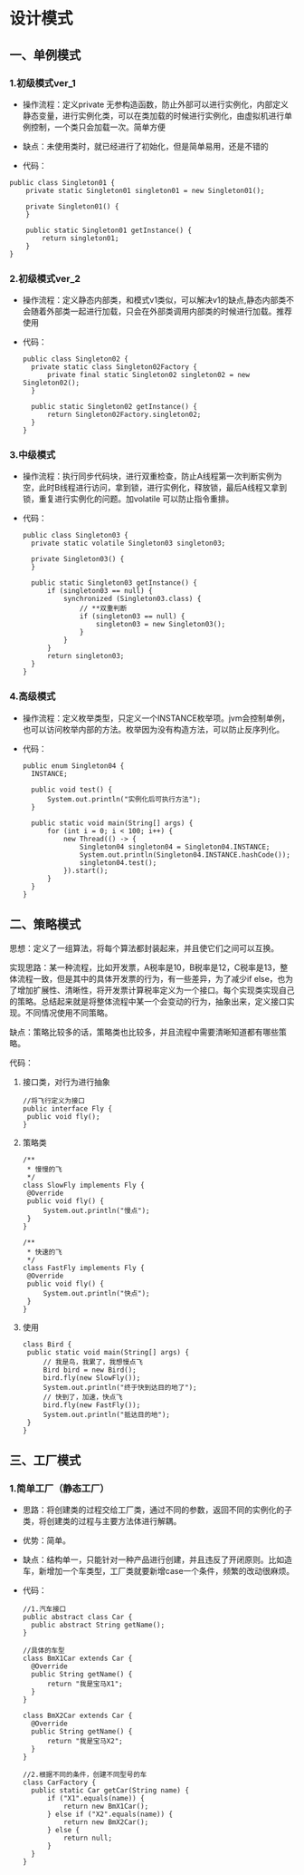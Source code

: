 # 设计模式

## 一、单例模式

### 1.初级模式ver_1

- 操作流程：定义private 无参构造函数，防止外部可以进行实例化，内部定义静态变量，进行实例化类，可以在类加载的时候进行实例化，由虚拟机进行单例控制，一个类只会加载一次。简单方便


- 缺点：未使用类时，就已经进行了初始化，但是简单易用，还是不错的


- 代码：


```
public class Singleton01 {
	private static Singleton01 singleton01 = new Singleton01();

	private Singleton01() {
	}

	public static Singleton01 getInstance() {
		return singleton01;
	}
}
```

### 2.初级模式ver_2

- 操作流程：定义静态内部类，和模式v1类似，可以解决v1的缺点,静态内部类不会随着外部类一起进行加载，只会在外部类调用内部类的时候进行加载。推荐使用


- 代码：

  ```
  public class Singleton02 {
  	private static class Singleton02Factory {
  		private final static Singleton02 singleton02 = new Singleton02();
  	}
  
  	public static Singleton02 getInstance() {
  		return Singleton02Factory.singleton02;
  	}
  }
  ```

### 3.中级模式

- 操作流程：执行同步代码块，进行双重检查，防止A线程第一次判断实例为空，此时B线程进行访问，拿到锁，进行实例化，释放锁，最后A线程又拿到锁，重复进行实例化的问题。加volatile 可以防止指令重排。


- 代码：

  ```
  public class Singleton03 {
  	private static volatile Singleton03 singleton03;
  
  	private Singleton03() {
  	}
  
  	public static Singleton03 getInstance() {
  		if (singleton03 == null) {
  			synchronized (Singleton03.class) {
  				// **双重判断
  				if (singleton03 == null) {
  					singleton03 = new Singleton03();
  				}
  			}
  		}
  		return singleton03;
  	}
  }
  ```

### 4.高级模式

- 操作流程：定义枚举类型，只定义一个INSTANCE枚举项。jvm会控制单例，也可以访问枚举内部的方法。枚举因为没有构造方法，可以防止反序列化。


- 代码：

  ```
  public enum Singleton04 {
  	INSTANCE;
  
  	public void test() {
  		System.out.println("实例化后可执行方法");
  	}
  
  	public static void main(String[] args) {
  		for (int i = 0; i < 100; i++) {
  			new Thread(() -> {
  				Singleton04 singleton04 = Singleton04.INSTANCE;
  				System.out.println(Singleton04.INSTANCE.hashCode());
  				singleton04.test();
  			}).start();
  		}
  	}
  }
  ```

## 二、策略模式

思想：定义了一组算法，将每个算法都封装起来，并且使它们之间可以互换。

实现思路：某一种流程，比如开发票，A税率是10，B税率是12，C税率是13，整体流程一致，但是其中的具体开发票的行为，有一些差异，为了减少if else，也为了增加扩展性、清晰性，将开发票计算税率定义为一个接口。每个实现类实现自己的策略。总结起来就是将整体流程中某一个会变动的行为，抽象出来，定义接口实现。不同情况使用不同策略。

缺点：策略比较多的话，策略类也比较多，并且流程中需要清晰知道都有哪些策略。

代码：

1. 接口类，对行为进行抽象

   ```
   //将飞行定义为接口
   public interface Fly {
   	public void fly();
   }
   ```

2. 策略类

   ```
   /**
    * 慢慢的飞
    */
   class SlowFly implements Fly {
   	@Override
   	public void fly() {
   		System.out.println("慢点");
   	}
   }
   
   /**
    * 快速的飞
    */
   class FastFly implements Fly {
   	@Override
   	public void fly() {
   		System.out.println("快点");
   	}
   }
   ```

3. 使用

   ```
   class Bird {
   	public static void main(String[] args) {
   		// 我是鸟，我累了，我想慢点飞
   		Bird bird = new Bird();
   		bird.fly(new SlowFly());
   		System.out.println("终于快到达目的地了");
   		// 快到了，加速，快点飞
   		bird.fly(new FastFly());
   		System.out.println("抵达目的地");
   	}
   }
   ```

## 三、工厂模式

### 1.简单工厂（静态工厂）

- 思路：将创建类的过程交给工厂类，通过不同的参数，返回不同的实例化的子类，将创建类的过程与主要方法体进行解耦。

- 优势：简单。

- 缺点：结构单一，只能针对一种产品进行创建，并且违反了开闭原则。比如造车，新增加一个车类型，工厂类就要新增case一个条件，频繁的改动很麻烦。

- 代码：

  ```
  //1.汽车接口
  public abstract class Car {
  	public abstract String getName();
  }
  
  //具体的车型
  class BmX1Car extends Car {
  	@Override
  	public String getName() {
  		return "我是宝马X1";
  	}
  }
  
  class BmX2Car extends Car {
  	@Override
  	public String getName() {
  		return "我是宝马X2";
  	}
  }
  ```

  ```
  //2.根据不同的条件，创建不同型号的车
  class CarFactory {
  	public static Car getCar(String name) {
  		if ("X1".equals(name)) {
  			return new BmX1Car();
  		} else if ("X2".equals(name)) {
  			return new BmX2Car();
  		} else {
  			return null;
  		}
  	}
  }
  ```

  
